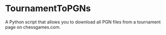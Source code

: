 # TournamentToPGNs
A Python script that allows you to download all PGN files from a tournament page on chessgames.com.
